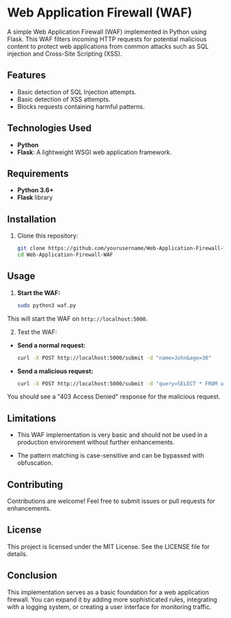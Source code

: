 # Web Application Firewall (WAF)

A simple Web Application Firewall (WAF) implemented in Python using Flask. This WAF filters incoming HTTP requests for potential malicious content to protect web applications from common attacks such as SQL injection and Cross-Site Scripting (XSS).

## Features
- Basic detection of SQL Injection attempts.
- Basic detection of XSS attempts.
- Blocks requests containing harmful patterns.

## Technologies Used
- **Python**
- **Flask**: A lightweight WSGI web application framework.

## Requirements
- **Python 3.6+**
- **Flask** library

## Installation

1. Clone this repository:
   ```bash
   git clone https://github.com/yourusername/Web-Application-Firewall-WAF.git
   cd Web-Application-Firewall-WAF
   ```

## Usage

1. **Start the WAF:**
   ```bash
   sudo python3 waf.py
   ```
  This will start the WAF on `http://localhost:5000`.

2. Test the WAF:
- **Send a normal request:**
  ```bash
  curl -X POST http://localhost:5000/submit -d "name=John&age=30"
  ```
* **Send a malicious request:**
  ```bash
  curl -X POST http://localhost:5000/submit -d "query=SELECT * FROM users"
  ```
You should see a "403 Access Denied" response for the malicious request.

## Limitations

- This WAF implementation is very basic and should not be used in a production environment without further enhancements.
* The pattern matching is case-sensitive and can be bypassed with obfuscation.

## Contributing

Contributions are welcome! Feel free to submit issues or pull requests for enhancements.

## License

This project is licensed under the MIT License. See the LICENSE file for details.

## Conclusion
This implementation serves as a basic foundation for a web application firewall. You can expand it by adding more sophisticated rules, integrating with a logging system, or creating a user interface for monitoring traffic.


